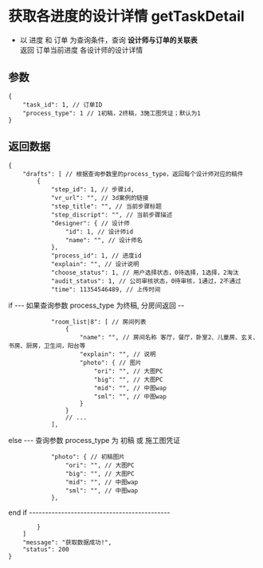 # 获取各进度的设计详情 getTaskDetail

- 以 进度 和 订单 为查询条件，查询 **设计师与订单的关联表**  
  返回 订单当前进度 各设计师的设计详情

## 参数

    {
        "task_id": 1, // 订单ID
        "process_type": 1 // 1初稿，2终稿，3施工图凭证；默认为1
    }

## 返回数据

    {
        "drafts": [ // 根据查询参数里的process_type，返回每个设计师对应的稿件
            {
                "step_id": 1, // 步骤id,
                "vr_url": "", // 3d案例的链接
                "step_title": "", // 当前步骤标题
                "step_discript": "", // 当前步骤描述
                "designer": { // 设计师
                    "id": 1, // 设计师id
                    "name": "", // 设计师名
                },
                "process_id": 1, // 进度id
                "explain": "", // 设计说明
                "choose_status": 1, // 用户选择状态，0待选择，1选择，2淘汰
                "audit_status": 1, // 公司审核状态，0待审核，1通过，2不通过
                "time": 11354546489, // 上传时间

if ---  如果查询参数 process_type 为终稿, 分房间返回 --

                "room_list|8": [ // 房间列表
                    {
                        "name": "", // 房间名称 客厅，餐厅，卧室2、儿童房、玄关、书房、厨房，卫生间，阳台等
                        "explain": "", // 说明
                        "photo": { // 图片
                            "ori": "", // 大图PC
                            "big": "", // 大图PC
                            "mid": "", // 中图wap
                            "sml": "", // 中图wap
                        }
                    }
                    // ...
                ],

else --- 查询参数 process_type 为 初稿 或 施工图凭证

                "photo": { // 初稿图片
                    "ori": "", // 大图PC
                    "big": "", // 大图PC
                    "mid": "", // 中图wap
                    "sml": "", // 中图wap
                },

end if --------------------------------------------

            }
        ]
        "message": "获取数据成功!",
        "status": 200
    }
